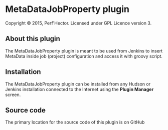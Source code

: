 MetaDataJobProperty plugin
=====================
Copyright &copy; 2015, Perf'Hector. Licensed under GPL Licence version 3.

About this plugin
-----------------
The MetaDataJobProperty plugin is meant to be used from Jenkins to insert MetaData inside job (project) configuration and access it with groovy script. 

Installation
------------
The MetaDataJobProperty plugin can be installed from any Hudson or Jenkins installation connected to the Internet using the **Plugin Manager** screen.

Source code
-----------
The primary location for the source code of this plugin is on GitHub
